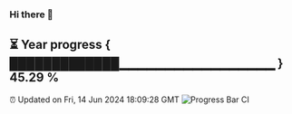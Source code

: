 ### Hi there 👋
⏳ Year progress { █████████████▁▁▁▁▁▁▁▁▁▁▁▁▁▁▁▁▁ } 45.29 %
---
⏰ Updated on Fri, 14 Jun 2024 18:09:28 GMT
![Progress Bar CI](https://github.com/Moyi321/Moyi321/workflows/Progress%20Bar%20CI/badge.svg)
